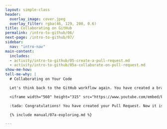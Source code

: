 ```yaml
---
layout: simple-class
header:
  overlay_image: cover.jpeg
  overlay_filter: rgba(46, 129, 200, 0.6)
title: Collaborating on GitHub
permalink: /intro-to-github/06/
next-page: /intro-to-github/07/
sidebar:
  nav: "intro-nav"
main-content:
  includes:
  - activity/intro-to-github/05-create-a-pull-request.md
  - activity/intro-to-github/05a-collaborate-on-pull-request.md
show-me-how:
tell-me-why: |
  # Collaborating on Your Code

  Let's think back to the GitHub workflow again. You have created a branch, added a file, and committed the file to your branch. Now it is time to collaborate on your file with your team. This collaboration happens in a Pull Request. Check out this video to learn more:

  <iframe width="560" height="315" src="https://www.youtube.com/embed/kJr-PIfLDl4" frameborder="0" allowfullscreen></iframe>

  :tada: Congratulations! You have created your Pull Request. Now it is time to put your collaborator hat on and go help others!

  {% include manual/07a-exploring.md %}

---
```

